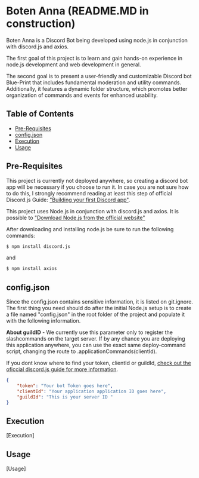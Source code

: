 # Boten Anna (README.MD in construction)

Boten Anna is a Discord Bot being developed using node.js in conjunction with discord.js and axios.

The first goal of this project is to learn and gain hands-on experience in node.js development and web development in general.

The second goal is to present a user-friendly and customizable Discord bot Blue-Print that includes fundamental moderation and utility commands. Additionally, it features a dynamic folder structure, which promotes better organization of commands and events for enhanced usability.

## Table of Contents
- [Pre-Requisites](#Pre-Requisites)
- [config.json](#config.json)
- [Execution](#Execution)
- [Usage](#Commands)

## Pre-Requisites

This project is currently not deployed anywhere, so creating a discord bot app will be necessary if you choose to run it. In case you are not sure how to do this, I strongly recommend reading at least this step of official Discord.js Guide: ["Building your first Discord app"](https://discordjs.guide/preparations/setting-up-a-bot-application.html#creating-your-bot).

This project uses Node.js in conjunction with discord.js and axios. It is possible to ["Download Node.js from the official website"](https://nodejs.org/en/download)

After downloading and installing node.js be sure to run the following commands:

```bash
$ npm install discord.js
```
and

```bash
$ npm install axios
```

## config.json

Since the config.json contains sensitive information, it is listed on git.ignore. The first thing you need should do after the initial Node.js setup is to create a file named "config.json" in the root folder of the project and populate it with the following information.

**About guildID** - We currently use this parameter only to register the slashcommands on the target server. If by any chance you are deploying this application anywhere, you can use the exact same deploy-command script, changing the route to .applicationCommands(clientId).

If you dont know where to find your token, clientId or guildId, [check out the oficcial discord.js guide for more information](https://discordjs.guide/). 

```json
{
	"token": "Your bot Token goes here",
	"clientId": "Your application application ID goes here",
	"guildId": "This is your server ID "
}
```

## Execution

[Execution]

## Usage

[Usage]
